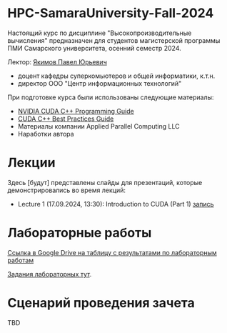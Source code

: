 # HPC-SamaraUniversity-Fall-2024
Настоящий курс по дисциплине "Высокопроизводительные вычисления" предназначен для студентов магистерской программы ПМИ Самарского университета, осенний семестр 2024.

Лектор: [Якимов Павел Юрьевич](https://ssau.ru/staff/222993132-yakimov-pavel-yurevich) 
- доцент кафедры суперкомьютеров и общей информатики, к.т.н.
- директор ООО "Центр информационных технологий" 

При подготовке курса были использованы следующие материалы:
- [NVIDIA CUDA C++ Programming Guide](https://docs.nvidia.com/cuda/cuda-c-programming-guide/index.html)
- [CUDA C++ Best Practices Guide](https://docs.nvidia.com/cuda/cuda-c-best-practices-guide/index.html)
- Материалы компании Applied Parallel Computing LLC
- Наработки автора

# Лекции

Здесь [будут] представлены слайды для презентаций, которые демонстрировались во время лекций:
- Lecture 1 (17.09.2024, 13:30): Introduction to CUDA (Part 1) [запись](https://bbb.ssau.ru:8443/playback/presentation/2.3/5e87918ed2ea6a7000cee0106f2ee48053a3efcb-1726565207850)

# Лабораторные работы

[Ссылка в Google Drive на таблицу с результатами по лабораторным работам](https://docs.google.com/spreadsheets/d/1UPK6LZmWMhn86b5N76UAM5FdmBgmhh05rP_DREzAkVc/edit?usp=sharing)

[Задания лабораторных тут](https://drive.google.com/drive/folders/1u9rVHsSkzNE3DWfA2_4V9ayKGxMCMai-?usp=sharing).

# Сценарий проведения зачета

TBD
